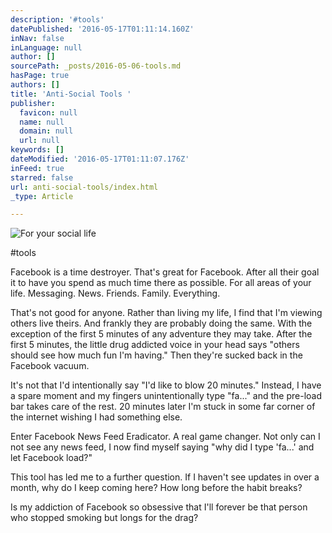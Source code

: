 ```yaml
---
description: '#tools'
datePublished: '2016-05-17T01:11:14.160Z'
inNav: false
inLanguage: null
author: []
sourcePath: _posts/2016-05-06-tools.md
hasPage: true
authors: []
title: 'Anti-Social Tools '
publisher:
  favicon: null
  name: null
  domain: null
  url: null
keywords: []
dateModified: '2016-05-17T01:11:07.176Z'
inFeed: true
starred: false
url: anti-social-tools/index.html
_type: Article

---
```

![For your social life ](https://s3-us-west-2.amazonaws.com/the-grid-img/p/db84fe41b6797a2c406aed37bf0fb20ac73bfe80.jpg)

\#tools

Facebook is a time destroyer. That's great for Facebook. After all their goal it to have you spend as much time there as possible. For all areas of your life. Messaging. News. Friends. Family. Everything.

That's not good for anyone. Rather than living my life, I find that I'm viewing others live theirs. And frankly they are probably doing the same. With the exception of the first 5 minutes of any adventure they may take. After the first 5 minutes, the little drug addicted voice in your head says "others should see how much fun I'm having." Then they're sucked back in the Facebook vacuum.

It's not that I'd intentionally say "I'd like to blow 20 minutes." Instead, I have a spare moment and my fingers unintentionally type "fa..." and the pre-load bar takes care of the rest. 20 minutes later I'm stuck in some far corner of the internet wishing I had something else.

Enter Facebook News Feed Eradicator. A real game changer. Not only can I not see any news feed, I now find myself saying "why did I type 'fa...' and let Facebook load?"

This tool has led me to a further question. If I haven't see updates in over a month, why do I keep coming here? How long before the habit breaks?

Is my addiction of Facebook so obsessive that I'll forever be that person who stopped smoking but longs for the drag?
